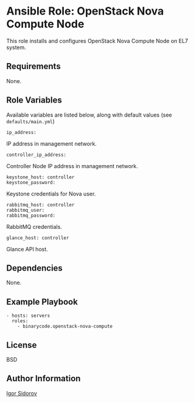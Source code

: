 Ansible Role: OpenStack Nova Compute Node
=========================================

This role installs and configures OpenStack Nova Compute Node on EL7 system.

Requirements
------------

None.

Role Variables
--------------

Available variables are listed below, along with default values (see `defaults/main.yml`)

    ip_address:

IP address in management network.

    controller_ip_address:

Controller Node IP address in management network.

    keystone_host: controller
    keystone_password:

Keystone credentials for Nova user.

    rabbitmq_host: controller
    rabbitmq_user:
    rabbitmq_password:

RabbitMQ credentials.

    glance_host: controller

Glance API host.

Dependencies
------------

None.

Example Playbook
----------------

    - hosts: servers
      roles:
        - binarycode.openstack-nova-compute

License
-------

BSD

Author Information
------------------

[Igor Sidorov](https://github.com/binarycode)
